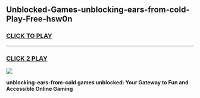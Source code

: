 
## Unblocked-Games-unblocking-ears-from-cold-Play-Free-hsw0n
<h3>
<a href="https://premium76.site?title=unblocking-ears-from-cold&ref=21A">CLICK TO PLAY</a></h3>
<hr>

<h3>
<a href="https://premium76.site?title=unblocking-ears-from-cold&ref=21A">CLICK 2 PLAY</a>
  
</h3>

<a href="https://premium76.site?title=unblocking-ears-from-cold&ref=21A"><img src="https://clearcache.store/games.png"></a>


**unblocking-ears-from-cold games unblocked: Your Gateway to Fun and Accessible Online Gaming**
